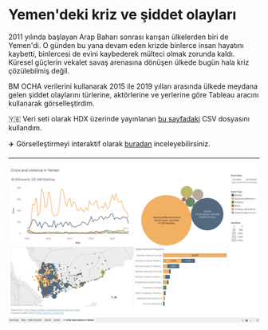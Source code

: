 # Yemen'deki kriz ve şiddet olayları
2011 yılında başlayan Arap Baharı sonrası karışan ülkelerden biri de Yemen'di. O günden bu yana devam eden krizde binlerce insan hayatını kaybetti, binlercesi de evini kaybederek mülteci olmak zorunda kaldı. Küresel güçlerin vekalet savaş arenasına dönüşen ülkede bugün hala kriz çözülebilmiş değil.

BM OCHA verilerini kullanarak 2015 ile 2019 yılları arasında ülkede meydana gelen şiddet olaylarını türlerine, aktörlerine ve yerlerine göre Tableau aracını kullanarak görselleştirdim.

:yemen: Veri seti olarak HDX üzerinde yayınlanan [bu sayfadaki](https://data.humdata.org/dataset/acled-data-for-yemen) CSV dosyasını kullandım.

:airplane: Görselleştirmeyi interaktif olarak [buradan](https://public.tableau.com/views/CrisisandviolenceinYemen/Dashboard) inceleyebilirsiniz.

---

![Tableau image](tableau-dashboard.png)
